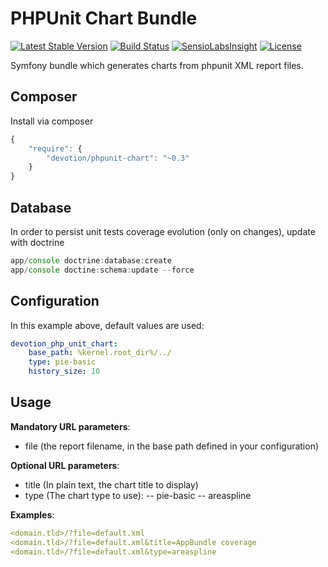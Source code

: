 PHPUnit Chart Bundle
=============

[![Latest Stable Version](https://poser.pugx.org/devotion/phpunit-chart-bundle/v/stable)](https://packagist.org/packages/devotion/phpunit-chart-bundle)
[![Build Status](https://api.travis-ci.org/VincentCATILLON/PHPUnitChartBundle.png?branch=master)](http://travis-ci.org/VincentCATILLON/PHPUnitChartBundle)
[![SensioLabsInsight](https://insight.sensiolabs.com/projects/ce543957-f9b9-49c5-816e-3227b1d81038/mini.png)](https://insight.sensiolabs.com/projects/ce543957-f9b9-49c5-816e-3227b1d81038)
[![License](https://poser.pugx.org/devotion/phpunit-chart-bundle/license)](https://packagist.org/packages/devotion/phpunit-chart-bundle)


Symfony bundle which generates charts from phpunit XML report files.

## Composer

Install via composer

``` js
{
    "require": {
        "devotion/phpunit-chart": "~0.3"
    }
}
```

## Database

In order to persist unit tests coverage evolution (only on changes), update with doctrine

``` js
app/console doctrine:database:create
app/console doctine:schema:update --force
```

## Configuration

In this example above, default values are used:

``` yaml
devotion_php_unit_chart:
    base_path: %kernel.root_dir%/../
    type: pie-basic
    history_size: 10
```

## Usage

__Mandatory URL parameters__:
- file (the report filename, in the base path defined in your configuration)

__Optional URL parameters__:
- title (In plain text, the chart title to display)
- type (The chart type to use):
-- pie-basic
-- areaspline

__Examples__:
``` yaml
<domain.tld>/?file=default.xml
<domain.tld>/?file=default.xml&title=AppBundle coverage
<domain.tld>/?file=default.xml&type=areaspline
```
